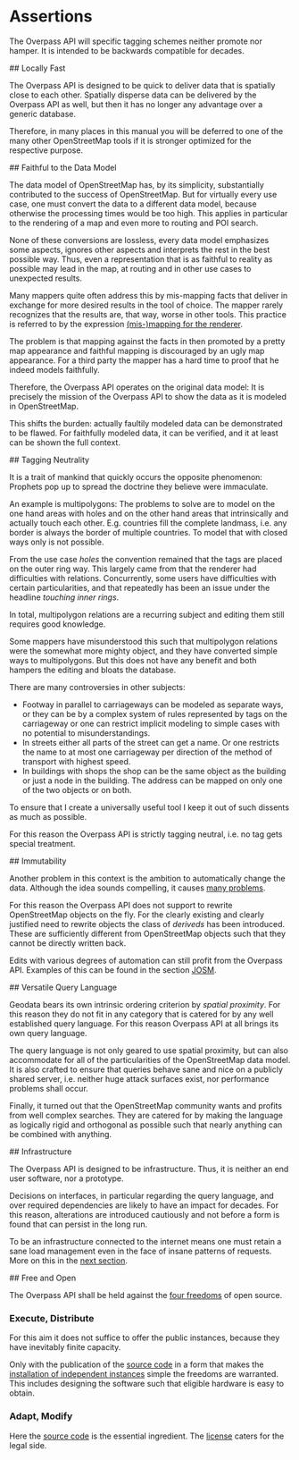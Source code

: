 Assertions
==========

The Overpass API will specific tagging schemes neither promote nor hamper.
It is intended to be backwards compatible for decades.

<a name="local"/>
## Locally Fast

The Overpass API is designed
to be quick to deliver data that is spatially close to each other.
Spatially disperse data can be delivered by the Overpass API as well,
but then it has no longer any advantage over a generic database.

Therefore, in many places in this manual
you will be deferred to one of the many other OpenStreetMap tools
if it is stronger optimized for the respective purpose.

<a name="faithful"/>
## Faithful to the Data Model

The data model of OpenStreetMap has, by its simplicity,
substantially contributed to the success of OpenStreetMap.
But for virtually every use case, one must convert the data to a different data model,
because otherwise the processing times would be too high.
This applies in particular to the rendering of a map and even more to routing and POI search.

None of these conversions are lossless,
every data model emphasizes some aspects, ignores other aspects and interprets the rest in the best possible way.
Thus, even a representation that is as faithful to reality as possible
may lead in the map, at routing and in other use cases to unexpected results.

Many mappers quite often address this by mis-mapping facts
that deliver in exchange for more desired results in the tool of choice.
The mapper rarely recognizes that the results are, that way, worse in other tools.
This practice is referred to by the expression [(mis-)mapping for the renderer](https://wiki.openstreetmap.org/wiki/Tagging_for_the_renderer).

The problem is that mapping against the facts in then promoted by a pretty map appearance
and faithful mapping is discouraged by an ugly map appearance.
For a third party the mapper has a hard time to proof that he indeed models faithfully.

Therefore, the Overpass API operates on the original data model:
It is precisely the mission of the Overpass API to show the data as it is modeled in OpenStreetMap.

This shifts the burden:
actually faultily modeled data can be demonstrated to be flawed.
For faithfully modeled data, it can be verified,
and it at least can be shown the full context.

<a name="tags"/>
## Tagging Neutrality

It is a trait of mankind that quickly occurs the opposite phenomenon:
Prophets pop up to spread the doctrine they believe were immaculate.

An example is multipolygons:
The problems to solve are
to model on the one hand areas with holes
and on the other hand areas that intrinsically and actually touch each other.
E.g. countries fill the complete landmass, i.e. any border is always the border of multiple countries.
To model that with closed ways only is not possible.

From the use case _holes_ the convention remained
that the tags are placed on the outer ring way.
This largely came from that the renderer had difficulties with relations.
Concurrently, some users have difficulties with certain particularities,
and that repeatedly has been an issue under the headline _touching inner rings_.

In total, multipolygon relations are a recurring subject
and editing them still requires good knowledge.

Some mappers have misunderstood this
such that multipolygon relations were the somewhat more mighty object,
and they have converted simple ways to multipolygons.
But this does not have any benefit
and both hampers the editing and bloats the database.

There are many controversies in other subjects:

* Footway in parallel to carriageways can be modeled as separate ways,
  or they can be by a complex system of rules represented by tags on the carriageway
  or one can restrict implicit modeling to simple cases with no potential to misunderstandings.
* In streets either all parts of the street can get a name.
  Or one restricts the name to at most one carriageway per direction of the method of transport with highest speed.
* In buildings with shops the shop can be the same object as the building or just a node in the building.
  The address can be mapped on only one of the two objects or on both.

To ensure that I create a universally useful tool
I keep it out of such dissents as much as possible.

For this reason the Overpass API is strictly tagging neutral,
i.e. no tag gets special treatment.

<a name="antiwar"/>
## Immutability

Another problem in this context is the ambition
to automatically change the data.
Although the idea sounds compelling,
it causes [many problems](https://2016.stateofthemap.org/2016/staying-on-the-right-side-best-practices-in-editing/).

For this reason the Overpass API does not support
to rewrite OpenStreetMap objects on the fly.
For the clearly existing and clearly justified need
to rewrite objects
the class of _deriveds_ has been introduced.
These are sufficiently different from OpenStreetMap objects
such that they cannot be directly written back.

Edits with various degrees of automation can still profit from the Overpass API.
Examples of this can be found in the section [JOSM](../targets/index.md).

<a name="ql"/>
## Versatile Query Language

Geodata bears its own intrinsic ordering criterion by _spatial proximity_.
For this reason they do not fit in any category
that is catered for by any well established query language.
For this reason Overpass API at all brings its own query language.

The query language is not only geared to use spatial proximity,
but can also accommodate for all of the particularities of the OpenStreetMap data model.
It is also crafted to ensure
that queries behave sane and nice on a publicly shared server,
i.e. neither huge attack surfaces exist, nor performance problems shall occur.

Finally, it turned out
that the OpenStreetMap community wants and profits from well complex searches.
They are catered for
by making the language as logically rigid and orthogonal as possible
such that nearly anything can be combined with anything.

<a name="infrastructure"/>
## Infrastructure

The Overpass API is designed to be infrastructure.
Thus, it is neither an end user software, nor a prototype.

Decisions on interfaces, in particular regarding the query language,
and over required dependencies are likely to have an impact for decades.
For this reason, alterations are introduced cautiously
and not before a form is found that can persist in the long run.

To be an infrastructure connected to the internet means
one must retain a sane load management even in the face of insane patterns of requests.
More on this in the [next section](commons.md#magnitudes).

<a name="libre"/>
## Free and Open

The Overpass API shall be held against the [four freedoms](https://www.gnu.org/philosophy/free-sw.html) of open source.

### Execute, Distribute

For this aim it does not suffice to offer the public instances,
because they have inevitably finite capacity.

Only with the publication of the [source code](https://github.com/drolbr/Overpass-API) in a form
that makes the [installation of independent instances](https://dev.overpass-api.de/no_frills.html) simple
the freedoms are warranted.
This includes designing the software such that eligible hardware is easy to obtain.

### Adapt, Modify

Here the [source code](https://github.com/drolbr/Overpass-API) is the essential ingredient.
The [license](https://github.com/drolbr/Overpass-API/blob/master/COPYING) caters for the legal side.
